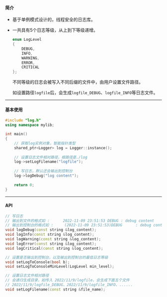 #### 简介

* 基于单例模式设计的，线程安全的日志库。

* 一共具有5个日志等级，从上到下等级递增。

  ```cpp
  enum LogLevel
  {
      DEBUG,
      INFO,
      WARNING,
      ERROR,
      CRITICAL
  };
  ```

  不同等级的日志会被写入不同后缀的文件中，由用户设置文件路径。

  如设置路径`logfile`后，会生成`logfile_DEBUG`、`logfile_INFO`等日志文件。

---

#### 基本使用

```cpp
#include "log.h"
using namespace mylib;

int main()
{
    // 获取log实例对象，智能指针类型
    shared_ptr<Logger> log = Logger::instance();
    
    // 设置日志文件相对路径，根路径是./log
    log->setLogFilename("logfile");
    
    // 写日志，默认还会输出到控制台
    log->logDebug("log content");
    
    return 0;
}
```

---

#### API

```cpp
// 写日志
// 输出到文件的格式如 : 		2022-11-09 23:51:53 DEBUG : debug content
// 输出到控制台的格式如 : 	(2022-11-09 23:51:53)DEBUG      : debug content
void logDebug(const string &log_content);
void logInfo(const string &log_content);
void logWarning(const string &log_content);
void logError(const string &log_content);
void logCritical(const string &log_content);

// 设置是否输出到控制台，以及输出到控制台的最低日志等级
void setLogToConsole(bool b);
void setLogToConsoleMinLevel(LogLevel min_level);

// 设置日志文件相对路径
// 会递归生成目录，如传入 2022/11/9/logfile，会生成下面五个文件
// 2022/11/9/logfile_DEBUG、2022/11/9/logfile_INFO、......
void setLogFilename(const string &file_name);
```

